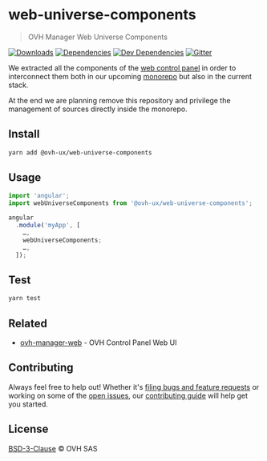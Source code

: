 # web-universe-components

> OVH Manager Web Universe Components

[![Downloads](https://badgen.net/npm/dt/@ovh-ux/web-universe-components)](https://npmjs.com/package/@ovh-ux/web-universe-components) [![Dependencies](https://badgen.net/david/dep/ovh-ux/web-universe-components)](https://npmjs.com/package/@ovh-ux/web-universe-components?activeTab=dependencies) [![Dev Dependencies](https://badgen.net/david/dev/ovh-ux/web-universe-components)](https://npmjs.com/package/@ovh-ux/web-universe-components?activeTab=dependencies) [![Gitter](https://badgen.net/badge/gitter/ovh-ux/blue?icon=gitter)](https://gitter.im/ovh/ux)

We extracted all the components of the [web control panel](https://github.com/ovh-ux/ovh-manager-web) in order to interconnect them
both in our upcoming [monorepo](https://github.com/ovh-ux/manager) but also in the current stack.

At the end we are planning remove this repository and privilege the management of sources directly
inside the monorepo.

## Install

```sh
yarn add @ovh-ux/web-universe-components
```
## Usage

```js
import 'angular';
import webUniverseComponents from '@ovh-ux/web-universe-components';

angular
  .module('myApp', [
    …,
    webUniverseComponents;
    …,
  ]);
```

## Test

```sh
yarn test
```

## Related

* [ovh-manager-web](https://github.com/ovh-ux/ovh-manager-web) - OVH Control Panel Web UI

## Contributing

Always feel free to help out! Whether it's [filing bugs and feature requests](https://github.com/ovh-ux/web-universe-components/issues/new) or working on some of the [open issues](https://github.com/ovh-ux/web-universe-components/issues), our [contributing guide](CONTRIBUTING.md) will help get you started.

## License

[BSD-3-Clause](LICENSE) © OVH SAS
